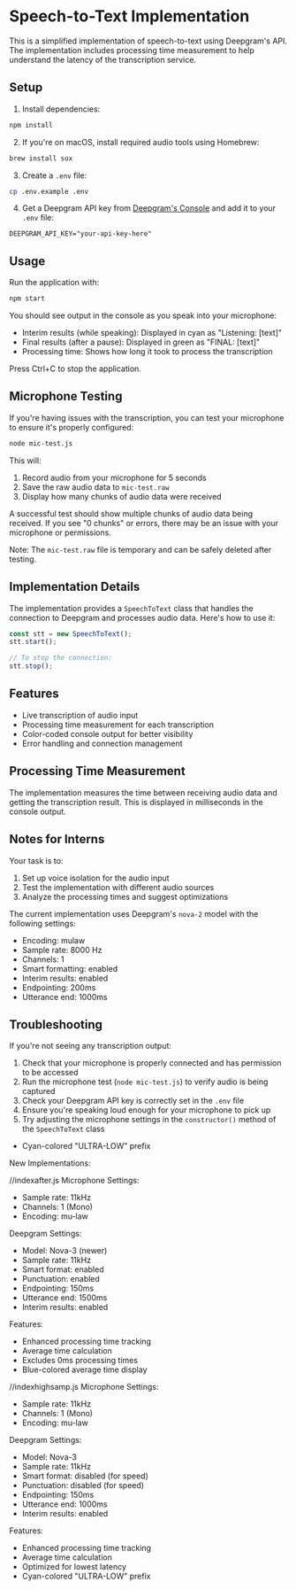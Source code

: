# Speech-to-Text Implementation

This is a simplified implementation of speech-to-text using Deepgram's API. The implementation includes processing time measurement to help understand the latency of the transcription service.

## Setup

1. Install dependencies:
```bash
npm install
```

2. If you're on macOS, install required audio tools using Homebrew:
```bash
brew install sox
```

3. Create a `.env` file:
```bash
cp .env.example .env
```

4. Get a Deepgram API key from [Deepgram's Console](https://console.deepgram.com/) and add it to your `.env` file:
```
DEEPGRAM_API_KEY="your-api-key-here"
```

## Usage

Run the application with:
```bash
npm start
```

You should see output in the console as you speak into your microphone:
- Interim results (while speaking): Displayed in cyan as "Listening: [text]"
- Final results (after a pause): Displayed in green as "FINAL: [text]"
- Processing time: Shows how long it took to process the transcription

Press Ctrl+C to stop the application.

## Microphone Testing

If you're having issues with the transcription, you can test your microphone to ensure it's properly configured:

```bash
node mic-test.js
```

This will:
1. Record audio from your microphone for 5 seconds
2. Save the raw audio data to `mic-test.raw`
3. Display how many chunks of audio data were received

A successful test should show multiple chunks of audio data being received. If you see "0 chunks" or errors, there may be an issue with your microphone or permissions.

Note: The `mic-test.raw` file is temporary and can be safely deleted after testing.

## Implementation Details

The implementation provides a `SpeechToText` class that handles the connection to Deepgram and processes audio data. Here's how to use it:

```javascript
const stt = new SpeechToText();
stt.start();

// To stop the connection:
stt.stop();
```

## Features

- Live transcription of audio input
- Processing time measurement for each transcription
- Color-coded console output for better visibility
- Error handling and connection management

## Processing Time Measurement

The implementation measures the time between receiving audio data and getting the transcription result. This is displayed in milliseconds in the console output.

## Notes for Interns

Your task is to:
1. Set up voice isolation for the audio input
2. Test the implementation with different audio sources
3. Analyze the processing times and suggest optimizations

The current implementation uses Deepgram's `nova-2` model with the following settings:
- Encoding: mulaw
- Sample rate: 8000 Hz
- Channels: 1
- Smart formatting: enabled
- Interim results: enabled
- Endpointing: 200ms
- Utterance end: 1000ms

## Troubleshooting

If you're not seeing any transcription output:

1. Check that your microphone is properly connected and has permission to be accessed
2. Run the microphone test (`node mic-test.js`) to verify audio is being captured
3. Check your Deepgram API key is correctly set in the `.env` file
4. Ensure you're speaking loud enough for your microphone to pick up
5. Try adjusting the microphone settings in the `constructor()` method of the `SpeechToText` class 
- Cyan-colored "ULTRA-LOW" prefix


New Implementations:

//indexafter.js
Microphone Settings:
- Sample rate: 11kHz
- Channels: 1 (Mono)
- Encoding: mu-law

Deepgram Settings:
- Model: Nova-3 (newer)
- Sample rate: 11kHz
- Smart format: enabled
- Punctuation: enabled
- Endpointing: 150ms
- Utterance end: 1500ms
- Interim results: enabled

Features:
- Enhanced processing time tracking
- Average time calculation
- Excludes 0ms processing times
- Blue-colored average time display 


//indexhighsamp.js
Microphone Settings:
- Sample rate: 11kHz
- Channels: 1 (Mono)
- Encoding: mu-law

Deepgram Settings:
- Model: Nova-3
- Sample rate: 11kHz
- Smart format: disabled (for speed)
- Punctuation: disabled (for speed)
- Endpointing: 150ms
- Utterance end: 1000ms
- Interim results: enabled

Features:
- Enhanced processing time tracking
- Average time calculation
- Optimized for lowest latency
- Cyan-colored "ULTRA-LOW" prefix